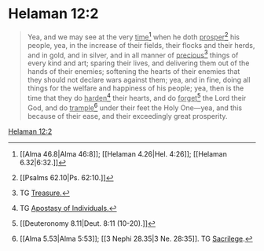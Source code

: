 # Helaman 12:2

> Yea, and we may see at the very <u>time</u>[^a] when he doth <u>prosper</u>[^b] his people, yea, in the increase of their fields, their flocks and their herds, and in gold, and in silver, and in all manner of <u>precious</u>[^c] things of every kind and art; sparing their lives, and delivering them out of the hands of their enemies; softening the hearts of their enemies that they should not declare wars against them; yea, and in fine, doing all things for the welfare and happiness of his people; yea, then is the time that they do <u>harden</u>[^d] their hearts, and do <u>forget</u>[^e] the Lord their God, and do <u>trample</u>[^f] under their feet the Holy One—yea, and this because of their ease, and their exceedingly great prosperity.

[Helaman 12:2](https://www.churchofjesuschrist.org/study/scriptures/bofm/hel/12?lang=eng&id=p2#p2)


[^a]: [[Alma 46.8|Alma 46:8]]; [[Helaman 4.26|Hel. 4:26]]; [[Helaman 6.32|6:32.]]
[^b]: [[Psalms 62.10|Ps. 62:10.]]
[^c]: TG [Treasure.](https://www.churchofjesuschrist.org/study/scriptures/tg/treasure?lang=eng)
[^d]: TG [Apostasy of Individuals.](https://www.churchofjesuschrist.org/study/scriptures/tg/apostasy-of-individuals?lang=eng)
[^e]: [[Deuteronomy 8.11|Deut. 8:11 (10-20).]]
[^f]: [[Alma 5.53|Alma 5:53]]; [[3 Nephi 28.35|3 Ne. 28:35]]. TG [Sacrilege](https://www.churchofjesuschrist.org/study/scriptures/tg/sacrilege?lang=eng).
